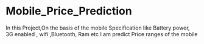 # Mobile_Price_Prediction
In this Project,On the basis of the mobile Specification like Battery power, 3G enabled , wifi ,Bluetooth, Ram etc I am  predict  Price ranges of the mobile
